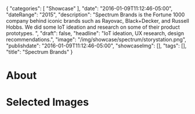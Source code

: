 {
   "categories": [
      "Showcase"
   ],
   "date": "2016-01-09T11:12:46-05:00",
   "dateRange": "2015",
   "description": "Spectrum Brands is the Fortune 1000 company behind iconic brands such as Rayovac, Black+Decker, and Russell Hobbs. We did some IoT ideation and research on some of their product prototypes. ",
   "draft": false,
   "headline": "IoT ideation, UX research, design recommendations.",
   "image": "/img/showcase/spectrum/storystation.png",
   "publishdate": "2016-01-09T11:12:46-05:00",
   "showcaseImg": [],
   "tags": [],
   "title": "Spectrum Brands"
}

# About


# Selected Images

